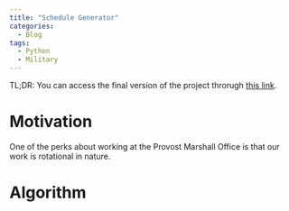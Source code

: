 ```yaml
---
title: "Schedule Generator"
categories:
  - Blog
tags:
  - Python
  - Military
---
```


TL;DR: You can access the final version of the project throrugh [this link].

# Motivation

One of the perks about working at the Provost Marshall Office is that our work is rotational in nature. 

# Algorithm




[this link]: https://jaketae.github.io/ 
